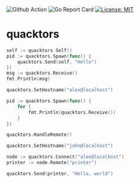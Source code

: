 ![Github Action](https://github.com/Azer0s/quacktors/workflows/Go/badge.svg) ![Go Report Card](https://goreportcard.com/badge/github.com/Azer0s/quacktors) [![License: MIT](https://img.shields.io/badge/License-MIT-yellow.svg)](https://github.com/Azer0s/quacktors/blob/master/LICENSE.md)


# quacktors

```go
self := quacktors.Self()
pid := quacktors.Spawn(func() {
    quacktors.Send(self, "Hello")
})
msg := quacktors.Receive()
fmt.Println(msg)
```

```go
quacktors.SetHostname("alex@localhost")

pid := quacktors.Spawn(func() {
    for {
        fmt.Println(quacktors.Receive())
    }
})

quacktors.HandleRemote()
```

```go
quacktors.SetHostname("john@localhost")

node := quacktors.Connect("alex@localhost")
printer := node.Remote("printer")

quacktors.Send(printer, "Hello, world")
```
